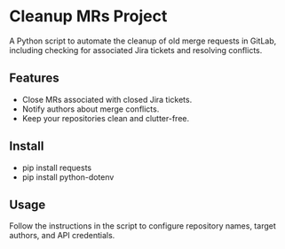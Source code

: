 # Cleanup MRs Project

A Python script to automate the cleanup of old merge requests in GitLab, including checking for associated Jira tickets and resolving conflicts.

## Features
- Close MRs associated with closed Jira tickets.
- Notify authors about merge conflicts.
- Keep your repositories clean and clutter-free.

## Install
- pip install requests
- pip install python-dotenv

## Usage
Follow the instructions in the script to configure repository names, target authors, and API credentials.
